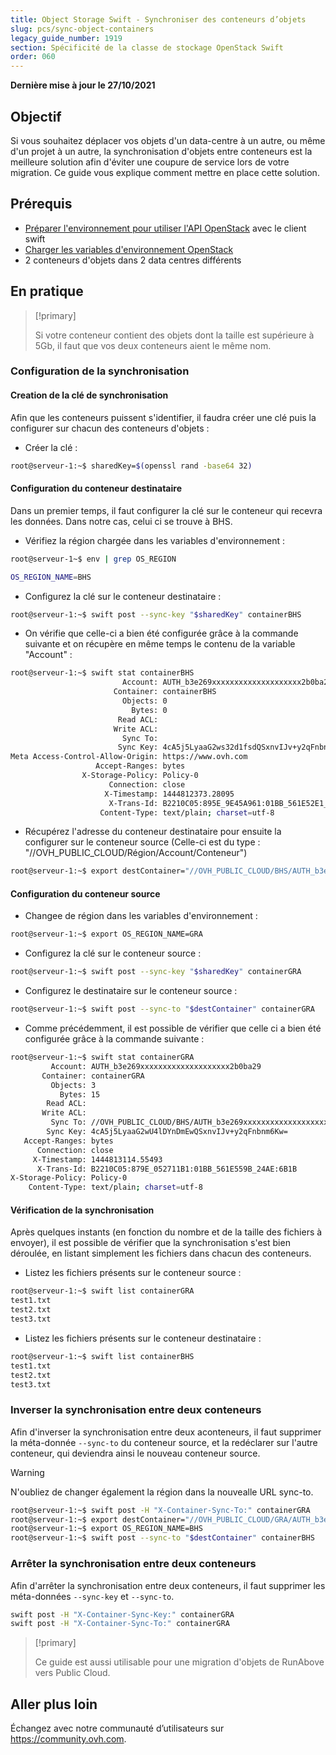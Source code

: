 ```yaml
---
title: Object Storage Swift - Synchroniser des conteneurs d’objets
slug: pcs/sync-object-containers
legacy_guide_number: 1919
section: Spécificité de la classe de stockage OpenStack Swift
order: 060
---
```


**Dernière mise à jour le 27/10/2021**

## Objectif

Si vous souhaitez déplacer vos objets d'un data-centre à un autre, ou même d'un projet à un autre, la synchronisation d'objets entre conteneurs est la meilleure solution afin d'éviter une coupure de service lors de votre migration. Ce guide vous explique comment mettre en place cette solution.

## Prérequis

- [Préparer l'environnement pour utiliser l'API OpenStack](https://docs.ovh.com/fr/storage/public-cloud/preparer-lenvironnement-pour-utiliser-lapi-openstack) avec le client swift
- [Charger les variables d'environnement OpenStack](https://docs.ovh.com/fr/storage/public-cloud/charger-les-variables-denvironnement-openstack)
- 2 conteneurs d'objets dans 2 data centres différents

## En pratique

> [!primary]
>
> Si votre conteneur contient des objets dont la taille est supérieure à 5Gb, il faut que vos deux conteneurs aient le même nom.
>

### Configuration de la synchronisation

#### Creation de la clé de synchronisation

Afin que les conteneurs puissent s'identifier, il faudra créer une clé puis la configurer sur chacun des conteneurs d'objets :

- Créer la clé :


```bash
root@serveur-1:~$ sharedKey=$(openssl rand -base64 32)
```


#### Configuration du conteneur destinataire

Dans un premier temps, il faut configurer la clé sur le conteneur qui recevra les données. Dans notre cas, celui ci se trouve à BHS.

- Vérifiez la région chargée dans les variables d'environnement :

```bash
root@serveur-1~$ env | grep OS_REGION

OS_REGION_NAME=BHS
```

- Configurez la clé sur le conteneur destinataire :

```bash
root@serveur-1:~$ swift post --sync-key "$sharedKey" containerBHS
```

- On vérifie que celle-ci a bien été configurée grâce à la commande suivante et on récupère en même temps le contenu de la variable "Account" :

```bash
root@serveur-1:~$ swift stat containerBHS
                         Account: AUTH_b3e269xxxxxxxxxxxxxxxxxxxx2b0ba29
                       Container: containerBHS
                         Objects: 0
                           Bytes: 0
                        Read ACL:
                       Write ACL:
                         Sync To:
                        Sync Key: 4cA5j5LyaaG2ws32d1fsdQSxnvIJv+y2qFnbnm6Kw=
Meta Access-Control-Allow-Origin: https://www.ovh.com
                   Accept-Ranges: bytes
                X-Storage-Policy: Policy-0
                      Connection: close
                     X-Timestamp: 1444812373.28095
                      X-Trans-Id: B2210C05:895E_9E45A961:01BB_561E52E1_16A3:5298
                    Content-Type: text/plain; charset=utf-8
```

- Récupérez l'adresse du conteneur destinataire pour ensuite la configurer sur le conteneur source (Celle-ci est du type : "//OVH_PUBLIC_CLOUD/Région/Account/Conteneur")

```bash
root@serveur-1:~$ export destContainer="//OVH_PUBLIC_CLOUD/BHS/AUTH_b3e269xxxxxxxxxxxxxxxxxxxx2b0ba29/containerBHS"
```

#### Configuration du conteneur source

- Changee de région dans les variables d'environnement :

```bash
root@serveur-1:~$ export OS_REGION_NAME=GRA
```

- Configurez la clé sur le conteneur source :

```bash
root@serveur-1:~$ swift post --sync-key "$sharedKey" containerGRA
```

- Configurez le destinataire sur le conteneur source :

```bash
root@serveur-1:~$ swift post --sync-to "$destContainer" containerGRA
```

- Comme précédemment, il est possible de vérifier que celle ci a bien été configurée grâce à la commande suivante :

```bash
root@serveur-1:~$ swift stat containerGRA
         Account: AUTH_b3e269xxxxxxxxxxxxxxxxxxxx2b0ba29
       Container: containerGRA
         Objects: 3
           Bytes: 15
        Read ACL:
       Write ACL:
         Sync To: //OVH_PUBLIC_CLOUD/BHS/AUTH_b3e269xxxxxxxxxxxxxxxxxxxx2b0ba29/containerBHS
        Sync Key: 4cA5j5LyaaG2wU4lDYnDmEwQSxnvIJv+y2qFnbnm6Kw=
   Accept-Ranges: bytes
      Connection: close
     X-Timestamp: 1444813114.55493
      X-Trans-Id: B2210C05:879E_052711B1:01BB_561E559B_24AE:6B1B
X-Storage-Policy: Policy-0
    Content-Type: text/plain; charset=utf-8
```

#### Vérification de la synchronisation

Après quelques instants (en fonction du nombre et de la taille des fichiers à envoyer), il est possible de vérifier que la synchronisation s'est bien déroulée, en listant simplement les fichiers dans chacun des conteneurs.

- Listez les fichiers présents sur le conteneur source :

```bash
root@serveur-1:~$ swift list containerGRA
test1.txt
test2.txt
test3.txt
```

- Listez les fichiers présents sur le conteneur destinataire :

```bash
root@serveur-1:~$ swift list containerBHS
test1.txt
test2.txt
test3.txt
```

### Inverser la synchronisation entre deux conteneurs

Afin d'inverser la synchronisation entre deux aconteneurs, il faut supprimer la méta-donnée `--sync-to` du conteneur source, et la redéclarer sur l'autre conteneur, qui deviendra ainsi le nouveau conteneur source.

> [!warning]
>
> N'oubliez de changer également la région dans la nouvealle URL sync-to.
>

```bash
root@serveur-1:~$ swift post -H "X-Container-Sync-To:" containerGRA
root@serveur-1:~$ export destContainer="//OVH_PUBLIC_CLOUD/GRA/AUTH_b3e269xxxxxxxxxxxxxxxxxxxx2b0ba29/containerGRA"
root@serveur-1:~$ export OS_REGION_NAME=BHS
root@serveur-1:~$ swift post --sync-to "$destContainer" containerBHS
```

### Arrêter la synchronisation entre deux conteneurs

Afin d'arrêter la synchronisation entre deux conteneurs, il faut supprimer les méta-données `--sync-key` et `--sync-to`.

```bash
swift post -H "X-Container-Sync-Key:" containerGRA
swift post -H "X-Container-Sync-To:" containerGRA
```

> [!primary]
>
> Ce guide est aussi utilisable pour une migration d'objets de RunAbove vers
> Public Cloud.
>

## Aller plus loin

Échangez avec notre communauté d’utilisateurs sur <https://community.ovh.com>.
